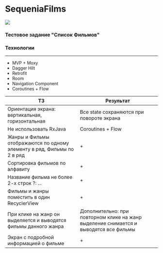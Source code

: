 # SequeniaFilms

![](https://hhcdn.ru/employer-logo/1732671.png)

###   **Тестовое задание "Список Фильмов"**

### Технологии
                
----
- MVP + Moxy
- Dagger Hilt
- Retrofit
- Room
- Navigation Component
- Coroutines + Flow

ТЗ  | Результат
------------- | -------------
Ориентация экрана: вертикальная, горизонтальная  | Все state сохраняются при повороте экрана
Не использовать RxJava | Coroutines + Flow
Жанры и Фильмы отображаются по одному элементу в ряд, Фильмы по 2 в ряд | +
Сортировка фильмов по алфавиту  | +
Название фильма не более 2-х строк ?: ... | +
Фильмы и жанры поместить в один RecyclerView | +
При клике на жанр он выделяется и выводятся фильмы данного жанра | Дополнительно: при повторном клике на жанр выделение снимается и выводятся все фильмы
Экран с подробной информацией о фильме | +